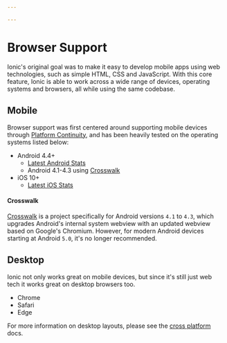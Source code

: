 ```yaml
---

---
```


# Browser Support

<p class="intro" markdown="1">
Ionic's original goal was to make it easy to develop mobile apps using web technologies, such as simple HTML, CSS and JavaScript. With this core feature, Ionic is able  to work across a wide range of devices, operating systems and browsers, all while using the same codebase.
</p>

## Mobile

Browser support was first centered around supporting mobile devices through [Platform Continuity](/docs/intro/concepts#anchor-platform-continuity), and has been heavily tested on the operating systems listed below:

- Android 4.4+
  - [Latest Android Stats](https://developer.android.com/about/dashboards/)
  - Android 4.1-4.3 using [Crosswalk](#crosswalk)
- iOS 10+
  - [Latest iOS Stats](https://developer.apple.com/support/app-store/)


#### Crosswalk

[Crosswalk](https://crosswalk-project.org/) is a project specifically for Android versions `4.1` to `4.3`, which upgrades Android's internal system webview with an updated webview based on Google's Chromium. However, for modern Android devices starting at Android `5.0`, it's no longer recommended.


## Desktop

Ionic not only works great on mobile devices, but since it's still just web tech it works great on desktop browsers too.

- Chrome
- Safari
- Edge

For more information on desktop layouts, please see the [cross platform](/docs/guide/cross-platform) docs.

